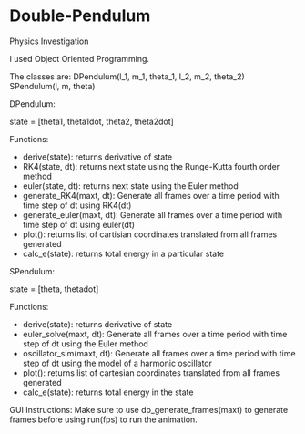 # Double-Pendulum
Physics Investigation

I used Object Oriented Programming.

The classes are: 
DPendulum(l_1, m_1, theta_1, l_2, m_2, theta_2)
SPendulum(l, m, theta)

DPendulum: 

state = [theta1, theta1dot, theta2, theta2dot]

Functions:

- derive(state): returns derivative of state
- RK4(state, dt): returns next state using the Runge-Kutta fourth order method
- euler(state, dt): returns next state using the Euler method
- generate_RK4(maxt, dt): Generate all frames over a time period with time step of dt using RK4(dt)
- generate_euler(maxt, dt): Generate all frames over a time period with time step of dt using euler(dt)
- plot(): returns list of cartisian coordinates translated from all frames generated
- calc_e(state): returns total energy in a particular state

SPendulum: 

state = [theta, thetadot]

Functions:
- derive(state): returns derivative of state
- euler_solve(maxt, dt): Generate all frames over a time period with time step of dt using the Euler method
- oscillator_sim(maxt, dt): Generate all frames over a time period with time step of dt using the model of a harmonic oscillator
- plot(): returns list of cartesian coordinates translated from all frames generated
- calc_e(state): returns total energy in the state


GUI Instructions:
Make sure to use dp_generate_frames(maxt) to generate frames before using run(fps) to run the animation.
